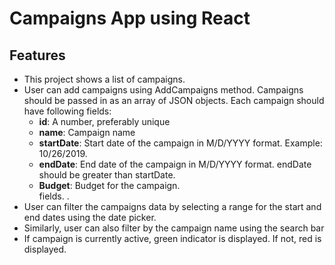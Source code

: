 <h1>Campaigns App using React</h1>
<h2>Features</h2>
<ul>
    <li>This project shows a list of campaigns.</li>
    <li>
        User can add campaigns using AddCampaigns method. Campaigns should be passed in as an array of JSON objects. Each campaign should have following fields:
        <ul>
            <li><b>id</b>: A number, preferably unique</li>
            <li><b>name</b>: Campaign name</li>
            <li><b>startDate</b>: Start date of the campaign in M/D/YYYY format. Example: 10/26/2019.</li>
            <li><b>endDate</b>: End date of the campaign in M/D/YYYY format. endDate should be greater than startDate.</li>
            <li><b>Budget</b>: Budget for the campaign.</li>
            fields. .
        </ul>
    </li>
    <li>User can filter the campaigns data by selecting a range for the start and end dates using the date picker.</li>
    <li>Similarly, user can also filter by the campaign name using the search bar</li>
    <li>If campaign is currently active, green indicator is displayed. If not, red is displayed.</li>
</ul>
